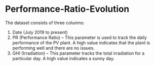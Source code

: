 # Performance-Ratio-Evolution
The dataset consists of three columns:
1.	Date (July 2019 to present)
2.	PR (Performance Ratio) – This parameter is used to track the daily performance of the PV plant. A high value indicates that the plant is performing well and there are no issues. 
3.	GHI (Irradiation) – This parameter tracks the total irradiation for a particular day. A high value indicates a sunny day.
